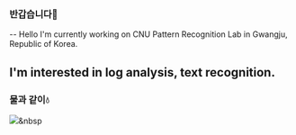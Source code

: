 ### 반갑습니다👀
--
Hello
I'm currently working on CNU Pattern Recognition Lab in Gwangju, Republic of Korea.

I'm interested in log analysis, text recognition.
---
### 물과 같이💧


<img src="https://img.shields.io/badge/Python-3766AB?style=flat-square&logo=Python&logoColor=white"/></a>&nbsp 

<!--
**hotelshoe27/hotelshoe27** is a ✨ _special_ ✨ repository because its `README.md` (this file) appears on your GitHub profile.

Here are some ideas to get you started:

- 🔭 I’m currently working on ...
- 🌱 I’m currently learning ...
- 👯 I’m looking to collaborate on ...
- 🤔 I’m looking for help with ...
- 💬 Ask me about ...
- 📫 How to reach me: ...
- 😄 Pronouns: ...
- ⚡ Fun fact: ...
-->
